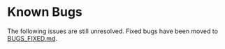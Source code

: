 # Known Bugs

The following issues are still unresolved. Fixed bugs have been moved to [BUGS_FIXED.md](BUGS_FIXED.md).


